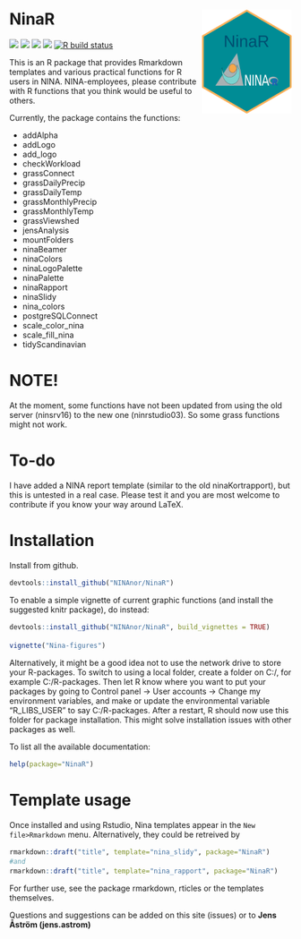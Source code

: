 
<!-- README.md is generated from README.Rmd. Please edit that file -->

# NinaR <img src="https://github.com/NINAnor/NinaR/blob/master/inst/img/NinaR_logo.png" align="right" width="160px"/>

<!-- badges: start -->

[![](https://img.shields.io/badge/lifecycle-stable-brightgreen.svg)](https://lifecycle.r-lib.org/articles/stages.html#stable)
[![](https://img.shields.io/badge/devel%20version-0.2.2.7-blue.svg)](https://github.com/NINAnor/NinaR)
[![](https://www.r-pkg.org/badges/version/NinaR)](https://cran.r-project.org/package=NinaR)
[![](https://img.shields.io/github/languages/code-size/NINAnor/NinaR.svg)](https://github.com/NINAnor/NinaR)
[![R build
status](https://github.com/NINAnor/NinaR/workflows/R-CMD-check/badge.svg)](https://github.com/NINAnor/NinaR/actions)
<!-- badges: end -->

This is an R package that provides Rmarkdown templates and various
practical functions for R users in NINA. NINA-employees, please
contribute with R functions that you think would be useful to others.

Currently, the package contains the functions:

-   addAlpha
-   addLogo
-   add_logo
-   checkWorkload
-   grassConnect
-   grassDailyPrecip
-   grassDailyTemp
-   grassMonthlyPrecip
-   grassMonthlyTemp
-   grassViewshed
-   jensAnalysis
-   mountFolders
-   ninaBeamer
-   ninaColors
-   ninaLogoPalette
-   ninaPalette
-   ninaRapport
-   ninaSlidy
-   nina_colors
-   postgreSQLConnect
-   scale_color_nina
-   scale_fill_nina
-   tidyScandinavian

# NOTE!

At the moment, some functions have not been updated from using the old
server (ninsrv16) to the new one (ninrstudio03). So some grass functions
might not work.

# To-do

I have added a NINA report template (similar to the old
ninaKortrapport), but this is untested in a real case. Please test it
and you are most welcome to contribute if you know your way around
LaTeX.

# Installation

Install from github.

``` r
devtools::install_github("NINAnor/NinaR")
```

To enable a simple vignette of current graphic functions (and install
the suggested knitr package), do instead:

``` r
devtools::install_github("NINAnor/NinaR", build_vignettes = TRUE)

vignette("Nina-figures")
```

Alternatively, it might be a good idea not to use the network drive to
store your R-packages. To switch to using a local folder, create a
folder on C:/, for example C:/R-packages. Then let R know where you want
to put your packages by going to Control panel -> User accounts ->
Change my environment variables, and make or update the environmental
variable “R_LIBS_USER” to say C:/R-packages. After a restart, R should
now use this folder for package installation. This might solve
installation issues with other packages as well.

To list all the available documentation:

``` r
help(package="NinaR")
```

# Template usage

Once installed and using Rstudio, Nina templates appear in the
`New file>Rmarkdown` menu. Alternatively, they could be retreived by

``` r
rmarkdown::draft("title", template="nina_slidy", package="NinaR")
#and
rmarkdown::draft("title", template="nina_rapport", package="NinaR")
```

For further use, see the package rmarkdown, rticles or the templates
themselves.

Questions and suggestions can be added on this site (issues) or to
**Jens Åström (jens.astrom)**
